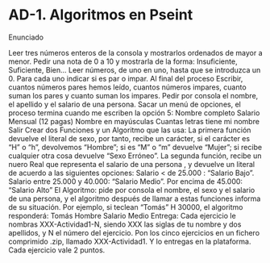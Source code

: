 # AD-1. Algoritmos en Pseint
Enunciado

Leer tres números enteros de la consola y mostrarlos ordenados de mayor a menor.
Pedir una nota de 0 a 10 y mostrarla de la forma: Insuficiente, Suficiente, Bien...
Leer números, de uno en uno, hasta que se introduzca un 0. Para cada uno indicar si es par o impar. Al final del proceso Escribir, cuantos números pares hemos leído, cuantos números impares, cuanto suman los pares y cuanto suman los impares.
Pedir por consola el nombre, el apellido y el salario de una persona. Sacar un menú de opciones, el proceso termina cuando me escriben la opción 5:
Nombre completo
Salario Mensual (12 pagas)
Nombre en mayúsculas
Cuantas letras tiene mi nombre
Salir
Crear dos Funciones y un Algoritmo que las usa:
La primera función devuelve el literal de sexo, por tanto, recibe un carácter, si el carácter es “H” o “h”, devolvemos “Hombre”; si es “M” o “m” devuelve “Mujer”; si recibe cualquier otra cosa devuelve “Sexo Erróneo”.
La segunda función, recibe un nuero Real que representa el salario de una persona , y devuelve un literal de acuerdo a las siguientes opciones:
Salario < de 25.000 : “Salario Bajo”.
Salario entre 25.000 y 40.000: “Salario Medio”.
Por encima de 45.000: “Salario Alto”
El Algoritmo: pide por consola el nombre, el sexo y el salario de una persona, y el algoritmo después de llamar a estas funciones informa de su situación.
Por ejemplo, si teclean “Tomás” H 30000, el algoritmo responderá:
Tomás
Hombre
Salario Medio
Entrega:
Cada ejercicio le nombras XXX-Actividad1-N, siendo XXX las siglas de tu nombre y dos apellidos, y N el número del ejercicio.
Pon los cinco ejercicios en un fichero comprimido .zip, llamado XXX-Actividad1. Y lo entregas en la plataforma.
Cada ejercicio vale 2 puntos.
